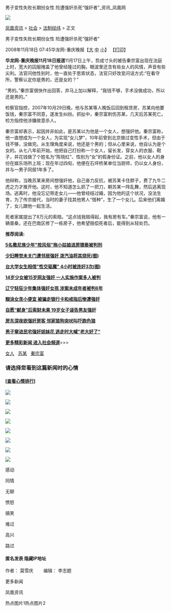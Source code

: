 男子变性失败长期扮女性 险遭强奸杀死“强奸者”\_资讯\_凤凰网

[![](http://img.ifeng.com/tres/pub_res/image/singlepage_v3/logo_news.gif)](http://news.ifeng.com)

[凤凰资讯](http://news.ifeng.com/) > [社会](http://news.ifeng.com/society/) > [法制经纬](http://news.ifeng.com/society/1/) > 正文

男子变性失败长期扮女性 险遭强奸杀死“强奸者”

2008年11月18日 07:45华龙网-重庆晚报【[大](javascript:zoomDoc\(16\);) [中](javascript:zoomDoc\(14\);) [小](javascript:zoomDoc\(12\);)】 【[打印](#)】

**华龙网-重庆晚报11月18日报道**11月17日上午，剪成寸头的被告秦宗富出现在法庭上时，宽大的囚服掩盖了他曾经隆过的胸，眼波里还含有些女人的风情，声音有些尖利。法官问他性别时，他一直处于思索状态，法官只好改变问话方式:“在看守所，警察认定你是男的，还是女的？”

“男的。”秦宗富很快作出回答，并马上加以解释，“我钱不够，手术没做成功，所以还是男的。”

检察官指控，2007年10月29日晚，他与苏某等人晚饭后回到租赁房，苏某向他要饭钱，秦宗富不同意，遂发生纠纷。抓扯中，秦宗富刺伤苏某，几天后苏某死亡。检方指控他涉嫌故意杀人。

秦宗富却表示，起因并非如此，是苏某以为他是一个女人，想强奸他。秦宗富称，他一直想成为一个女人，为实现“女儿梦”，10年前曾到北京做过变性手术，但由于钱不够，没做完。从生理角度来说，他还是个男的；但从心里来说，他自认为是个女的。从七八年前开始，他把自己打扮称一个女人，留长发，穿女人的衣服、鞋子，并花钱做了个姓名为“陈晓红”、性别为“女”的假身份证。之前，他以女人的身份在娱乐场所上班；现在年过四旬，他便在石坪桥某单位当厨师，仍以女人身份，并与一男子同居1年多了。

他辩称，当晚苏某来房间想强奸他，自己奋力反抗，被苏某卡住脖子，费了九牛二虎之力才推开他。这时，他不知道怎么抓了一把刀，朝苏某一阵乱舞，然后逃离现场。逃离时，他没忘记带走女儿——他曾经结过婚，因为他的这个状况，没法生育，为了传宗接代，当时的妻子找其他男人“借种”，生了一个女儿。后来他们离婚了，女儿跟他一起生活。

死者家属提出了8万元的索赔。“这点钱我赔得起，我有房有车。”秦宗富说，他有一辆普桑，还在巴南区修了一栋房子，他希望赔偿死者后，能得到从轻处罚。

**推荐阅读:**

[**5名撒尼族少年"按风俗"拖小姑娘进房猥亵被判刑**](http://news.ifeng.com/society/1/200809/0910_343_776603.shtml)

[**少妇睡觉未关门遭邻居强奸 泼汽油将其烧死(图)**](http://news.ifeng.com/society/1/200811/1115_343_879619.shtml)

[**台大学女生相信"性交驱魔" 4小时被连奸3次(图)**](http://news.ifeng.com/society/1/200810/1014_343_830049.shtml)

[**14岁少女被15岁网友强奸 一人实施作案多人被判**](http://news.ifeng.com/society/1/200810/1013_343_828610.shtml)

[**辽宁轻狂少年集体强奸女孩 涉案未成年者被判6年**](http://news.ifeng.com/society/1/200810/1014_343_829713.shtml)

[**糊涂女贪小便宜 被骗走银行卡和戒指后惨遭强奸**](http://news.ifeng.com/society/1/200810/1010_343_825533.shtml)

[**自愿“献身”后索财未果 19岁女子诬告男友强奸**](http://news.ifeng.com/society/1/200810/1007_343_819871.shtml)

[**房东深夜欲强奸房客 邻家狼狗突吠叫吓跑色狼**](http://news.ifeng.com/society/1/200810/1008_343_821425.shtml)

[**男子窜进民宅强奸姐妹花 逃走时大喊"老大好了"**](http://news.ifeng.com/society/1/200810/1010_343_825060.shtml)

[**更多精彩新闻 进入社会频道**]( http://news.ifeng.com/society/ )\>>>

[女人](#)   [苏某](#)   [秦宗富](#)  

### 请选择您看到这篇新闻时的心情

#### \[[查看心情排行](http://cmt.ifeng.com/leaveword/mood/mood_rank.jsp)\]

![](http://img.ifeng.com/tres/appres/images/mood/motion_01.gif)

![](http://img.ifeng.com/tres/appres/images/mood/motion_02.gif)

![](http://img.ifeng.com/tres/appres/images/mood/motion_03.gif)

![](http://img.ifeng.com/tres/appres/images/mood/motion_04.gif)

![](http://img.ifeng.com/tres/appres/images/mood/motion_05.gif)

![](http://img.ifeng.com/tres/appres/images/mood/motion_06.gif)

![](http://img.ifeng.com/tres/appres/images/mood/motion_07.gif)

![](http://img.ifeng.com/tres/appres/images/mood/motion_08.gif)

感动

同情

无聊

愤怒

搞笑

难过

高兴

路过

#### 匿名发表 隐藏IP地址

作者： 莫雪庆　　 编辑： 李志题

更多新闻

凤凰资讯

热点图片1热点图片2